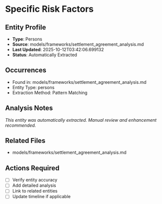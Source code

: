# Specific Risk Factors

## Entity Profile
- **Type**: Persons
- **Source**: models/frameworks/settlement_agreement_analysis.md
- **Last Updated**: 2025-10-12T03:42:06.699132
- **Status**: Automatically Extracted

## Occurrences
- Found in: models/frameworks/settlement_agreement_analysis.md
- Entity Type: persons
- Extraction Method: Pattern Matching

## Analysis Notes
*This entity was automatically extracted. Manual review and enhancement recommended.*

## Related Files
- models/frameworks/settlement_agreement_analysis.md

## Actions Required
- [ ] Verify entity accuracy
- [ ] Add detailed analysis
- [ ] Link to related entities
- [ ] Update timeline if applicable
